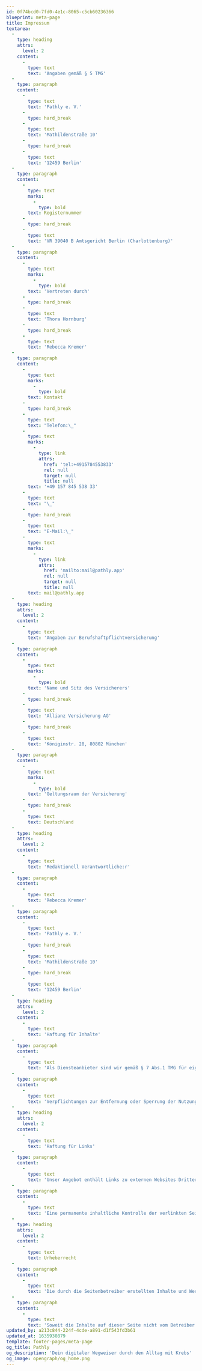 ```yaml
---
id: 0f74bcd0-7fd0-4e1c-8065-c5cb60236366
blueprint: meta-page
title: Impressum
textarea:
  -
    type: heading
    attrs:
      level: 2
    content:
      -
        type: text
        text: 'Angaben gemäß § 5 TMG'
  -
    type: paragraph
    content:
      -
        type: text
        text: 'Pathly e. V.'
      -
        type: hard_break
      -
        type: text
        text: 'Mathildenstraße 10'
      -
        type: hard_break
      -
        type: text
        text: '12459 Berlin'
  -
    type: paragraph
    content:
      -
        type: text
        marks:
          -
            type: bold
        text: Registernummer
      -
        type: hard_break
      -
        type: text
        text: 'VR 39040 B Amtsgericht Berlin (Charlottenburg)'
  -
    type: paragraph
    content:
      -
        type: text
        marks:
          -
            type: bold
        text: 'Vertreten durch'
      -
        type: hard_break
      -
        type: text
        text: 'Thora Hornburg'
      -
        type: hard_break
      -
        type: text
        text: 'Rebecca Kremer'
  -
    type: paragraph
    content:
      -
        type: text
        marks:
          -
            type: bold
        text: Kontakt
      -
        type: hard_break
      -
        type: text
        text: "Telefon:\_"
      -
        type: text
        marks:
          -
            type: link
            attrs:
              href: 'tel:+4915784553833'
              rel: null
              target: null
              title: null
        text: '+49 157 845 538 33'
      -
        type: text
        text: "\_"
      -
        type: hard_break
      -
        type: text
        text: "E-Mail:\_"
      -
        type: text
        marks:
          -
            type: link
            attrs:
              href: 'mailto:mail@pathly.app'
              rel: null
              target: null
              title: null
        text: mail@pathly.app
  -
    type: heading
    attrs:
      level: 2
    content:
      -
        type: text
        text: 'Angaben zur Berufshaftpflichtversicherung'
  -
    type: paragraph
    content:
      -
        type: text
        marks:
          -
            type: bold
        text: 'Name und Sitz des Versicherers'
      -
        type: hard_break
      -
        type: text
        text: 'Allianz Versicherung AG'
      -
        type: hard_break
      -
        type: text
        text: 'Königinstr. 28, 80802 München'
  -
    type: paragraph
    content:
      -
        type: text
        marks:
          -
            type: bold
        text: 'Geltungsraum der Versicherung'
      -
        type: hard_break
      -
        type: text
        text: Deutschland
  -
    type: heading
    attrs:
      level: 2
    content:
      -
        type: text
        text: 'Redaktionell Verantwortliche:r'
  -
    type: paragraph
    content:
      -
        type: text
        text: 'Rebecca Kremer'
  -
    type: paragraph
    content:
      -
        type: text
        text: 'Pathly e. V.'
      -
        type: hard_break
      -
        type: text
        text: 'Mathildenstraße 10'
      -
        type: hard_break
      -
        type: text
        text: '12459 Berlin'
  -
    type: heading
    attrs:
      level: 2
    content:
      -
        type: text
        text: 'Haftung für Inhalte'
  -
    type: paragraph
    content:
      -
        type: text
        text: 'Als Diensteanbieter sind wir gemäß § 7 Abs.1 TMG für eigene Inhalte auf diesen Seiten nach den allgemeinen Gesetzen verantwortlich. Nach §§ 8 bis 10 TMG sind wir als Diensteanbieter jedoch nicht verpflichtet, übermittelte oder gespeicherte fremde Informationen zu überwachen oder nach Umständen zu forschen, die auf eine rechtswidrige Tätigkeit hinweisen.'
  -
    type: paragraph
    content:
      -
        type: text
        text: 'Verpflichtungen zur Entfernung oder Sperrung der Nutzung von Informationen nach den allgemeinen Gesetzen bleiben hiervon unberührt. Eine diesbezügliche Haftung ist jedoch erst ab dem Zeitpunkt der Kenntnis einer konkreten Rechtsverletzung möglich. Bei Bekanntwerden von entsprechenden Rechtsverletzungen werden wir diese Inhalte umgehend entfernen.'
  -
    type: heading
    attrs:
      level: 2
    content:
      -
        type: text
        text: 'Haftung für Links'
  -
    type: paragraph
    content:
      -
        type: text
        text: 'Unser Angebot enthält Links zu externen Websites Dritter, auf deren Inhalte wir keinen Einfluss haben. Deshalb können wir für diese fremden Inhalte auch keine Gewähr übernehmen. Für die Inhalte der verlinkten Seiten ist stets der jeweilige Anbieter oder Betreiber der Seiten verantwortlich. Die verlinkten Seiten wurden zum Zeitpunkt der Verlinkung auf mögliche Rechtsverstöße überprüft. Rechtswidrige Inhalte waren zum Zeitpunkt der Verlinkung nicht erkennbar.'
  -
    type: paragraph
    content:
      -
        type: text
        text: 'Eine permanente inhaltliche Kontrolle der verlinkten Seiten ist jedoch ohne konkrete Anhaltspunkte einer Rechtsverletzung nicht zumutbar. Bei Bekanntwerden von Rechtsverletzungen werden wir derartige Links umgehend entfernen.'
  -
    type: heading
    attrs:
      level: 2
    content:
      -
        type: text
        text: Urheberrecht
  -
    type: paragraph
    content:
      -
        type: text
        text: 'Die durch die Seitenbetreiber erstellten Inhalte und Werke auf diesen Seiten unterliegen dem deutschen Urheberrecht. Die Vervielfältigung, Bearbeitung, Verbreitung und jede Art der Verwertung außerhalb der Grenzen des Urheberrechtes bedürfen der schriftlichen Zustimmung des jeweiligen Autors bzw. Erstellers. Downloads und Kopien dieser Seite sind nur für den privaten, nicht kommerziellen Gebrauch gestattet.'
  -
    type: paragraph
    content:
      -
        type: text
        text: 'Soweit die Inhalte auf dieser Seite nicht vom Betreiber erstellt wurden, werden die Urheberrechte Dritter beachtet. Insbesondere werden Inhalte Dritter als solche gekennzeichnet. Sollten Sie trotzdem auf eine Urheberrechtsverletzung aufmerksam werden, bitten wir um einen entsprechenden Hinweis. Bei Bekanntwerden von Rechtsverletzungen werden wir derartige Inhalte umgehend entfernen.'
updated_by: a213c844-224f-4cde-a891-d1f543fd3b61
updated_at: 1635930879
template: footer-pages/meta-page
og_title: Pathly
og_description: 'Dein digitaler Wegweiser durch den Alltag mit Krebs'
og_image: opengraph/og_home.png
---
```

